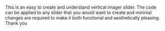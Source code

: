 This is an easy to create and understand vertical imager slider.
The code can be applied to any slider that you would want to create and minimal changes are required to make it both functional and aesthetically pleasing.
Thank you
